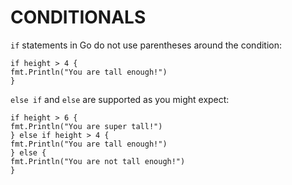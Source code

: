# CONDITIONALS

`if` statements in Go do not use parentheses around the condition:

```
if height > 4 {
fmt.Println("You are tall enough!")
}
```

`else if` and `else` are supported as you might expect:

```
if height > 6 {
fmt.Println("You are super tall!")
} else if height > 4 {
fmt.Println("You are tall enough!")
} else {
fmt.Println("You are not tall enough!")
}
```
